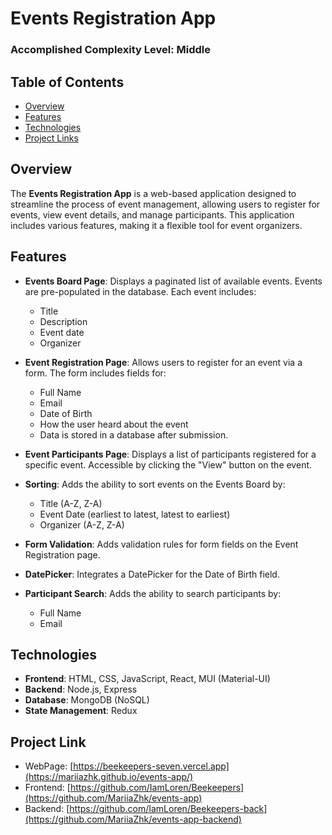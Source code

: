 # Events Registration App

### Accomplished Complexity Level: Middle

## Table of Contents

- [Overview](#overview)
- [Features](#features)
- [Technologies](#technologies)
- [Project Links](#project-links)

## Overview

The **Events Registration App** is a web-based application designed to streamline the process of event management, allowing users to register for events, view event details, and manage participants. This application includes various features, making it a flexible tool for event organizers.

## Features

- **Events Board Page**: Displays a paginated list of available events. Events are pre-populated in the database. Each event includes:
  - Title
  - Description
  - Event date
  - Organizer
- **Event Registration Page**: Allows users to register for an event via a form. The form includes fields for:
  - Full Name
  - Email
  - Date of Birth
  - How the user heard about the event
  - Data is stored in a database after submission.
- **Event Participants Page**: Displays a list of participants registered for a specific event. Accessible by clicking the "View" button on the event.

- **Sorting**: Adds the ability to sort events on the Events Board by:
  - Title (A-Z, Z-A)
  - Event Date (earliest to latest, latest to earliest)
  - Organizer (A-Z, Z-A)
- **Form Validation**: Adds validation rules for form fields on the Event Registration page.
- **DatePicker**: Integrates a DatePicker for the Date of Birth field.
- **Participant Search**: Adds the ability to search participants by:
  - Full Name
  - Email

## Technologies

- **Frontend**: HTML, CSS, JavaScript, React, MUI (Material-UI)
- **Backend**: Node.js, Express
- **Database**: MongoDB (NoSQL)
- **State Management**: Redux

## Project Link

- WebPage:
  [https://beekeepers-seven.vercel.app](https://mariiazhk.github.io/events-app/)
- Frontend:
  [https://github.com/IamLoren/Beekeepers](https://github.com/MariiaZhk/events-app)
- Backend:
  [https://github.com/IamLoren/Beekeepers-back](https://github.com/MariiaZhk/events-app-backend)
